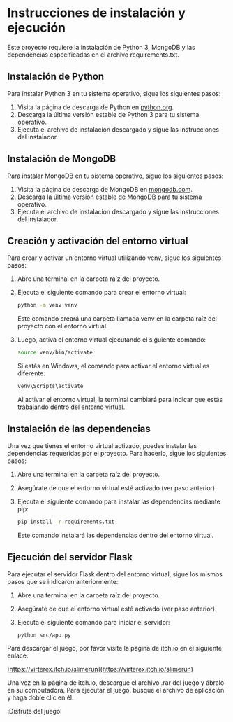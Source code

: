 # Instrucciones de instalación y ejecución

Este proyecto requiere la instalación de Python 3, MongoDB y las dependencias especificadas en el archivo requirements.txt.

## Instalación de Python

Para instalar Python 3 en tu sistema operativo, sigue los siguientes pasos:

1. Visita la página de descarga de Python en [python.org](https://www.python.org/downloads/).
2. Descarga la última versión estable de Python 3 para tu sistema operativo.
3. Ejecuta el archivo de instalación descargado y sigue las instrucciones del instalador.

## Instalación de MongoDB

Para instalar MongoDB en tu sistema operativo, sigue los siguientes pasos:

1. Visita la página de descarga de MongoDB en [mongodb.com](https://www.mongodb.com/try/download/community).
2. Descarga la última versión estable de MongoDB para tu sistema operativo.
3. Ejecuta el archivo de instalación descargado y sigue las instrucciones del instalador.

## Creación y activación del entorno virtual

Para crear y activar un entorno virtual utilizando venv, sigue los siguientes pasos:

1. Abre una terminal en la carpeta raíz del proyecto.
2. Ejecuta el siguiente comando para crear el entorno virtual:

   ```bash
   python -m venv venv
   ```
   Este comando creará una carpeta llamada venv en la carpeta raíz del proyecto con el entorno virtual.
   
3. Luego, activa el entorno virtual ejecutando el siguiente comando:

   ```bash
   source venv/bin/activate
   ```
   Si estás en Windows, el comando para activar el entorno virtual es diferente:

   ```bash
   venv\Scripts\activate
   ```
   Al activar el entorno virtual, la terminal cambiará para indicar que estás trabajando dentro del entorno virtual.

## Instalación de las dependencias

Una vez que tienes el entorno virtual activado, puedes instalar las dependencias requeridas por el proyecto. Para hacerlo, sigue los siguientes pasos:

1. Abre una terminal en la carpeta raíz del proyecto.
2. Asegúrate de que el entorno virtual esté activado (ver paso anterior).
3. Ejecuta el siguiente comando para instalar las dependencias mediante pip:

   ```bash
   pip install -r requirements.txt
   ```
   Este comando instalará las dependencias dentro del entorno virtual.

## Ejecución del servidor Flask

Para ejecutar el servidor Flask dentro del entorno virtual, sigue los mismos pasos que se indicaron anteriormente:

1. Abre una terminal en la carpeta raíz del proyecto.
2. Asegúrate de que el entorno virtual esté activado (ver paso anterior).
3. Ejecuta el siguiente comando para iniciar el servidor:

   ```bash
   python src/app.py
   ```


Para descargar el juego, por favor visite la página de itch.io en el siguiente enlace:

[https://virterex.itch.io/slimerun](https://virterex.itch.io/slimerun)

Una vez en la página de itch.io, descargue el archivo .rar del juego y ábralo en su computadora. Para ejecutar el juego, busque el archivo de aplicación y haga doble clic en él.

¡Disfrute del juego!